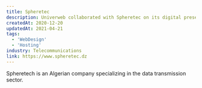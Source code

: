 ```yaml
---
title: Spheretec
description: Univerweb collaborated with Spheretec on its digital presence. We created the website and we provide hosting.
createdAt: 2020-12-20
updatedAt: 2021-04-21
tags:
  - 'WebDesign'
  - 'Hosting'
industry: Telecommunications
link: https://www.spheretec.dz
---
```


Spheretech is an Algerian company specializing in the data transmission sector.
